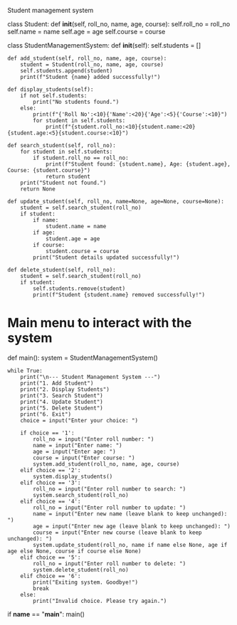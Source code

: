 Student management system 

class Student:
    def __init__(self, roll_no, name, age, course):
        self.roll_no = roll_no
        self.name = name
        self.age = age
        self.course = course

class StudentManagementSystem:
    def __init__(self):
        self.students = []

    def add_student(self, roll_no, name, age, course):
        student = Student(roll_no, name, age, course)
        self.students.append(student)
        print(f"Student {name} added successfully!")

    def display_students(self):
        if not self.students:
            print("No students found.")
        else:
            print(f"{'Roll No':<10}{'Name':<20}{'Age':<5}{'Course':<10}")
            for student in self.students:
                print(f"{student.roll_no:<10}{student.name:<20}{student.age:<5}{student.course:<10}")

    def search_student(self, roll_no):
        for student in self.students:
            if student.roll_no == roll_no:
                print(f"Student found: {student.name}, Age: {student.age}, Course: {student.course}")
                return student
        print("Student not found.")
        return None

    def update_student(self, roll_no, name=None, age=None, course=None):
        student = self.search_student(roll_no)
        if student:
            if name:
                student.name = name
            if age:
                student.age = age
            if course:
                student.course = course
            print("Student details updated successfully!")

    def delete_student(self, roll_no):
        student = self.search_student(roll_no)
        if student:
            self.students.remove(student)
            print(f"Student {student.name} removed successfully!")

# Main menu to interact with the system
def main():
    system = StudentManagementSystem()

    while True:
        print("\n--- Student Management System ---")
        print("1. Add Student")
        print("2. Display Students")
        print("3. Search Student")
        print("4. Update Student")
        print("5. Delete Student")
        print("6. Exit")
        choice = input("Enter your choice: ")

        if choice == '1':
            roll_no = input("Enter roll number: ")
            name = input("Enter name: ")
            age = input("Enter age: ")
            course = input("Enter course: ")
            system.add_student(roll_no, name, age, course)
        elif choice == '2':
            system.display_students()
        elif choice == '3':
            roll_no = input("Enter roll number to search: ")
            system.search_student(roll_no)
        elif choice == '4':
            roll_no = input("Enter roll number to update: ")
            name = input("Enter new name (leave blank to keep unchanged): ")
            age = input("Enter new age (leave blank to keep unchanged): ")
            course = input("Enter new course (leave blank to keep unchanged): ")
            system.update_student(roll_no, name if name else None, age if age else None, course if course else None)
        elif choice == '5':
            roll_no = input("Enter roll number to delete: ")
            system.delete_student(roll_no)
        elif choice == '6':
            print("Exiting system. Goodbye!")
            break
        else:
            print("Invalid choice. Please try again.")

if __name__ == "__main__":
    main()
